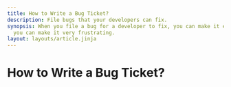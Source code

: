 ```yaml
---
title: How to Write a Bug Ticket?
description: File bugs that your developers can fix.
synopsis: When you file a bug for a developer to fix, you can make it easy on that developer, or
  you can make it very frustrating.
layout: layouts/article.jinja
---
```

# How to Write a Bug Ticket?
